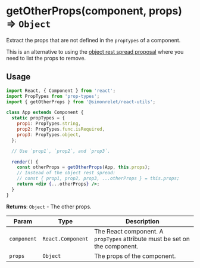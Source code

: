 # getOtherProps(component, props) ⇒ `Object`

[pors]: https://github.com/tc39/proposal-object-rest-spread

Extract the props that are not defined in the `propTypes` of a component.

This is an alternative to using the [object rest spread proposal][pors] where you need to list the props to remove.

## Usage

```jsx
import React, { Component } from 'react';
import PropTypes from 'prop-types';
import { getOtherProps } from '@simonrelet/react-utils';

class App extends Component {
  static propTypes = {
    prop1: PropTypes.string,
    prop2: PropTypes.func.isRequired,
    prop3: PropTypes.object,
  };

  // Use `prop1`, `prop2`, and `prop3`.

  render() {
    const otherProps = getOtherProps(App, this.props);
    // Instead of the object rest spread:
    // const { prop1, prop2, prop3, ...otherProps } = this.props;
    return <div {...otherProps} />;
  }
}
```

**Returns**: `Object` - The other props.

| Param       | Type              | Description                                                                |
| ----------- | ----------------- | -------------------------------------------------------------------------- |
| `component` | `React.Component` | The React component. A `propTypes` attribute must be set on the component. |
| `props`     | `Object`          | The props of the component.                                                |

